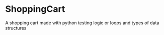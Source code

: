 # ShoppingCart
A shopping cart made with python testing logic or loops and types of data structures 
